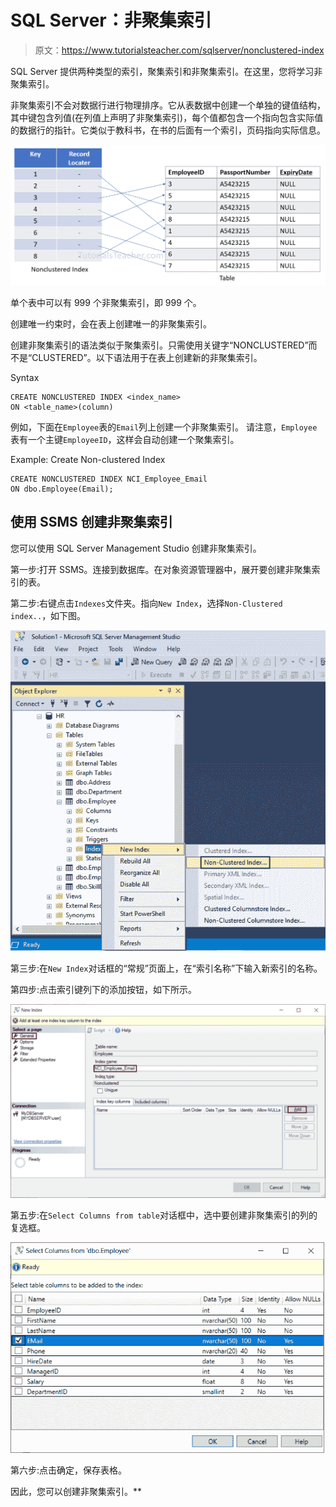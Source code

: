 # SQL Server：非聚集索引

> 原文：<https://www.tutorialsteacher.com/sqlserver/nonclustered-index>

SQL Server 提供两种类型的索引，聚集索引和非聚集索引。在这里，您将学习非聚集索引。

非聚集索引不会对数据行进行物理排序。它从表数据中创建一个单独的键值结构，其中键包含列值(在列值上声明了非聚集索引)，每个值都包含一个指向包含实际值的数据行的指针。它类似于教科书，在书的后面有一个索引，页码指向实际信息。

[![](img/ee1eec255939f3f5418129d88ed064be.png)](../../Content/images/sqlserver/nonclusteredindex.png)

单个表中可以有 999 个非聚集索引，即 999 个。

创建唯一约束时，会在表上创建唯一的非聚集索引。

创建非聚集索引的语法类似于聚集索引。只需使用关键字“NONCLUSTERED”而不是“CLUSTERED”。以下语法用于在表上创建新的非聚集索引。

Syntax 

```
CREATE NONCLUSTERED INDEX <index_name>
ON <table_name>(column) 
```

例如，下面在`Employee`表的`Email`列上创建一个非聚集索引。 请注意，`Employee`表有一个主键`EmployeeID`，这样会自动创建一个聚集索引。

Example: Create Non-clustered Index 

```
CREATE NONCLUSTERED INDEX NCI_Employee_Email
ON dbo.Employee(Email); 
```

## 使用 SSMS 创建非聚集索引

您可以使用 SQL Server Management Studio 创建非聚集索引。

第一步:打开 SSMS。连接到数据库。在对象资源管理器中，展开要创建非聚集索引的表。

第二步:右键点击`Indexes`文件夹。指向`New Index`，选择`Non-Clustered index..`，如下图。

[![](img/88ff021bd0f8614250c37cb39999c418.png)](../../Content/images/sqlserver/index10.png)

第三步:在`New Index`对话框的“常规”页面上，在“索引名称”下输入新索引的名称。

第四步:点击索引键列下的添加按钮，如下所示。

[![](img/da9021f9938f798fc6a195000daae110.png)](../../Content/images/sqlserver/index11.png)

第五步:在`Select Columns from table`对话框中，选中要创建非聚集索引的列的复选框。

[![](img/e85dac1e9ea4f89dd61c14b84e4391b8.png)](../../Content/images/sqlserver/index12.png)

第六步:点击确定，保存表格。

因此，您可以创建非聚集索引。**